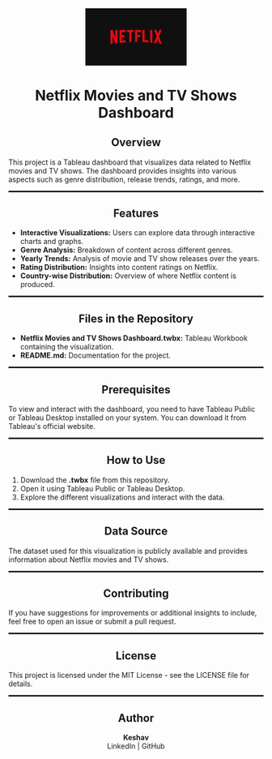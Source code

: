 <div>
    <center>
     <img src="netflix logo.jpg" alt="Netflix Logo" width="200">
        <h1>Netflix Movies and TV Shows Dashboard</h1>
    </center>
</div>

<center>
    <h2>Overview</h2>
</center>

<p>
    This project is a Tableau dashboard that visualizes data related to Netflix movies and TV shows. The dashboard provides insights into various aspects such as genre distribution, release trends, ratings, and more.
</p>

<hr style="border: 1px dotted;">

<center>
    <h2>Features</h2>
</center>

<ul>
    <li><b>Interactive Visualizations:</b> Users can explore data through interactive charts and graphs.</li>
    <li><b>Genre Analysis:</b> Breakdown of content across different genres.</li>
    <li><b>Yearly Trends:</b> Analysis of movie and TV show releases over the years.</li>
    <li><b>Rating Distribution:</b> Insights into content ratings on Netflix.</li>
    <li><b>Country-wise Distribution:</b> Overview of where Netflix content is produced.</li>
</ul>

<hr style="border: 1px dotted;">

<center>
    <h2>Files in the Repository</h2>
</center>

<ul>
    <li><b>Netflix Movies and TV Shows Dashboard.twbx:</b> Tableau Workbook containing the visualization.</li>
    <li><b>README.md:</b> Documentation for the project.</li>
</ul>

<hr style="border: 1px dotted;">

<center>
    <h2>Prerequisites</h2>
</center>

<p>
    To view and interact with the dashboard, you need to have Tableau Public or Tableau Desktop installed on your system. You can download it from Tableau's official website.
</p>

<hr style="border: 1px dotted;">

<center>
    <h2>How to Use</h2>
</center>

<ol>
    <li>Download the <b>.twbx</b> file from this repository.</li>
    <li>Open it using Tableau Public or Tableau Desktop.</li>
    <li>Explore the different visualizations and interact with the data.</li>
</ol>

<hr style="border: 1px dotted;">

<center>
    <h2>Data Source</h2>
</center>

<p>
    The dataset used for this visualization is publicly available and provides information about Netflix movies and TV shows.
</p>

<hr style="border: 1px dotted;">

<center>
    <h2>Contributing</h2>
</center>

<p>
    If you have suggestions for improvements or additional insights to include, feel free to open an issue or submit a pull request.
</p>

<hr style="border: 1px dotted;">

<center>
    <h2>License</h2>
</center>

<p>
    This project is licensed under the MIT License - see the LICENSE file for details.
</p>

<hr style="border: 1px dotted;">

<div>
    <center>
        <h2>Author</h2>
        <p>
            <b>Keshav</b> <br>
            LinkedIn | GitHub
        </p>
    </center>
</div>
